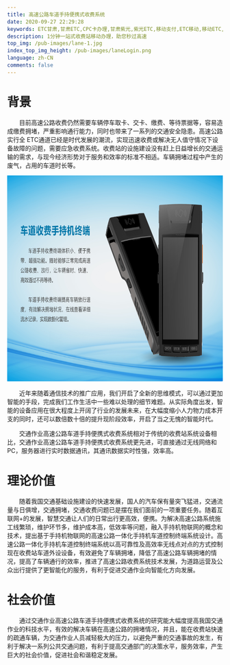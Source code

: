 ```yaml
---
title: 高速公路车道手持便携式收费系统
date: 2020-09-27 22:29:28
keywords: ETC甘肃,甘肃ETC,CPC卡办理,甘肃紫光,紫光ETC,移动支付,ETC移动,移动ETC,ETC办理，ETC手持终端,甘肃ETC办理,甘肃ETC发行,移动发行终端,手持便携式收费系统
description: 1分钟一站式收费站移动办理，助您秒过高速
top_img: /pub-images/lane-1.jpg
index_top_img_height: /pub-images/laneLogin.png
language: zh-CN
comments: false
---
```


# 背景
&emsp;&emsp;目前高速公路收费仍然需要车辆停车取卡、交卡、缴费、等待票据等，容易造成缴费拥堵，严重影响通行能力，同时也带来了一系列的交通安全隐患。高速公路实行全 ETC通道已经是时代发展的潮流，实现迅速收费或解决无人值守情况下设备故障的问题，需要应急收费系统。收费站的设施建设没有赶上日益增长的交通运输的需求，与现今经济形势对于服务和效率的标准不相适。车辆拥堵过程中产生的废气，占用的车道时长等。

<img src="/pub-images/lane-1.jpg" width="100%" height="480px" alt=""/>

&emsp;&emsp;近年来随着通信技术的推广应用，我们开启了全新的思维模式，可以通过更加智能的手段，完成我们工作生活中一些难以处理的细节难题。从实际角度出发，智能的设备应用在很大程度上开阔了行业的发展未来，在大幅度缩小人力物力成本开支的同时，还可以数倍数十倍的提升现阶段效率，开启了当之无愧的智能时代。

&emsp;&emsp;交通作业高速公路车道手持便携式收费系统相对于传统的收费站系统设备相比，交通作业高速公路车道手持便携式收费系统更先进，可直接通过无线网络和PC，服务器进行实时数据通讯，其通讯数据实时性强，效率高。
# 理论价值
&emsp;&emsp;随着我国交通基础设施建设的快速发展，国人的汽车保有量突飞猛进，交通流量与日俱增，交通拥堵，交通收费问题已是摆在我们面前的一项重要任务。随着互联网+的发展，智慧交通让人们的日常出行更高效，便携。为解决高速公路系统施工线繁琐，维护环节多，维护成本高，低效率等问题，融入手持机物联网的概念和技术，提出基于手持机物联网的高速公路一体化手持机车道控制终端系统设计。高速公路一体化手持机车道控制终端系统以高可靠性及高效率无线点对点的方式控制现在收费站车道外设设备，有效避免了车辆拥堵，降低了高速公路车辆拥堵的情况，提高了车辆通行的效率，推进了高速公路收费系统技术发展，为道路运营及公众出行提供了更智能化的服务，有利于促进交通作业向智能化方向发展。

# 社会价值
&emsp;&emsp;通过交通作业高速公路车道手持便携式收费系统的研究能大幅度提高我国交通作业的科技水平，有效的解决车辆在高速公路的拥堵情况，并且，能在收费站快速的疏通车辆，为交通作业人员减轻极大的压力，以避免严重的交通事故的发生，有利于解决一系列公共交通问题，有利于提高交通部门的决策水平，服务效率，产生巨大的社会价值，促进社会和谐稳定发展。
            

